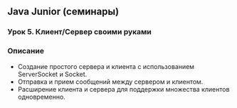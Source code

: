 ## Java Junior (семинары)

### Урок 5. Клиент/Сервер своими руками

### Описание
- Создание простого сервера и клиента с использованием ServerSocket и Socket.
- Отправка и прием сообщений между сервером и клиентом.
- Расширение клиента и сервера для поддержки множества клиентов одновременно.